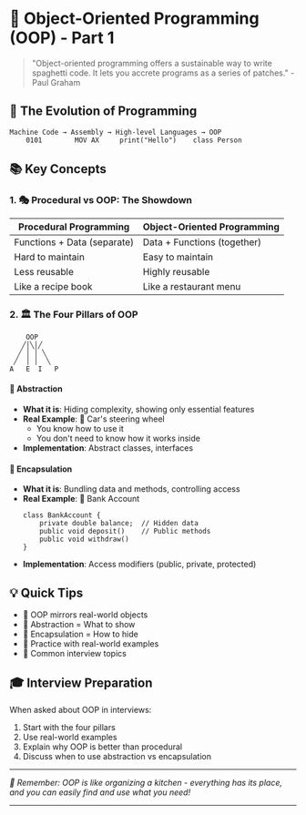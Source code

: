 # 🎯 Object-Oriented Programming (OOP) - Part 1

> "Object-oriented programming offers a sustainable way to write spaghetti code. It lets you accrete programs as a series of patches." - Paul Graham

## 🚀 The Evolution of Programming

```
Machine Code → Assembly → High-level Languages → OOP
    0101        MOV AX     print("Hello")    class Person
```

## 📚 Key Concepts

### 1. 🎭 Procedural vs OOP: The Showdown
| Procedural Programming | Object-Oriented Programming |
|------------------------|----------------------------|
| Functions + Data (separate) | Data + Functions (together) |
| Hard to maintain | Easy to maintain |
| Less reusable | Highly reusable |
| Like a recipe book | Like a restaurant menu |

### 2. 🏛️ The Four Pillars of OOP
```
    OOP
   ╱│╲│╱
  ╱ │ │ ╲
 ╱  │ │  ╲
A   E  I   P
```

#### 🎨 Abstraction
- **What it is**: Hiding complexity, showing only essential features
- **Real Example**: 🚗 Car's steering wheel
  - You know how to use it
  - You don't need to know how it works inside
- **Implementation**: Abstract classes, interfaces

#### 🎁 Encapsulation
- **What it is**: Bundling data and methods, controlling access
- **Real Example**: 🏦 Bank Account
  ```
  class BankAccount {
      private double balance;  // Hidden data
      public void deposit()    // Public methods
      public void withdraw()
  }
  ```
- **Implementation**: Access modifiers (public, private, protected)

## 💡 Quick Tips
- 🎯 OOP mirrors real-world objects
- 🎨 Abstraction = What to show
- 🎁 Encapsulation = How to hide
- 📝 Practice with real-world examples
- 💼 Common interview topics

## 🎓 Interview Preparation
When asked about OOP in interviews:
1. Start with the four pillars
2. Use real-world examples
3. Explain why OOP is better than procedural
4. Discuss when to use abstraction vs encapsulation



---
*💭 Remember: OOP is like organizing a kitchen - everything has its place, and you can easily find and use what you need!* 

---
